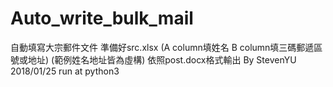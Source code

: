 # Auto_write_bulk_mail
自動填寫大宗郵件文件
準備好src.xlsx (A column填姓名 B column填三碼郵遞區號或地址)
(範例姓名地址皆為虛構)
依照post.docx格式輸出
By StevenYU 2018/01/25
run at python3